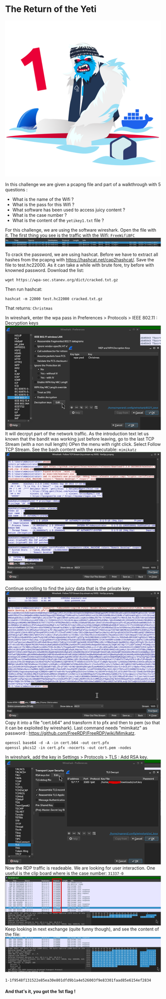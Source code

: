 # The Return of the Yeti


![](./logo.png)

In this challenge we are given a pcapng file and part of a walkthrough with 5 questions : 
 * What is the name of the Wifi ?
 * What is the pass for this Wifi ?
 * What software has been used to access juicy content ?
 * What is the case number ?
 * What is the content of the `yetikey1.txt` file ?

 For this challenge, we are using the software wireshark. Open the file with it. The first thing you see is the traffic with the Wifi: `FreeWifiBFC`
 ![](wireshark1.png)

To crack the password, we are using hashcat. Before we have to extract all hashes from the pcapng with https://hashcat.net/cap2hashcat/. Save the file to test.hc22000. As it can take a while with brute fore, try before with knowned password. Download the list:
```
wget https://wpa-sec.stanev.org/dict/cracked.txt.gz
```
Then run hashcat:
```
hashcat -m 22000 test.hc22000 cracked.txt.gz
```
That returns: `Christmas`

In wireshark, enter the wpa pass in Preferences > Protocols > IEEE 802.11 : Decryption keys
![](wireshark31.png)
It will decrpyt part of the network traffic.
As the introduction text let us known that the bandit was working just before leaving, go to the last TCP Stream (with a non null length) OPen the menu with right click. Select Follow TCP Stream. See the bash content with the executable: `mimikatz`
![](wireshark32.png)

Continue scrolling to find the juicy data that is the private key:
![](wireshark41.png)
Copy it into a file "cert.b64" and transform it to pfx and then to pem (so that it can be exploited by wireshark). Last command needs "mimikatz" as password : https://github.com/FreeRDP/FreeRDP/wiki/Mimikatz.
```
openssl base64 -d -A -in cert.b64 -out cert.pfx
openssl pkcs12 -in cert.pfx -nocerts -out cert.pem -nodes
```
In wireshark, add the key in Settings > Protocols > TLS : Add RSA key.
![](wireshark42.png)
Now the RDP traffic is readeable. We are looking for user interaction. One useful is the clip board where is the case number: `31337-0`
![](wireshark43.png)
Keep looking in next exchange (quite funny though), and see the content of the file: 
![](wireshark5.png)

`1-1f9548f131522e85ea30e801dfd9b1a4e526003f9e83301faad85e6154ef2834`

#### And that's it, you got the 1st flag !